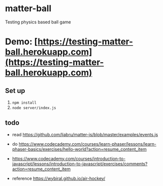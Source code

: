 # matter-ball
 Testing physics based ball game
 
 # Demo: [https://testing-matter-ball.herokuapp.com](https://testing-matter-ball.herokuapp.com)

## Set up

1. `npm install`
2. `node server/index.js`


## todo

* read https://github.com/liabru/matter-js/blob/master/examples/events.js

* do https://www.codecademy.com/courses/learn-phaser/lessons/learn-phaser-basics/exercises/hello-world?action=resume_content_item

* https://www.codecademy.com/courses/introduction-to-javascript/lessons/introduction-to-javascript/exercises/comments?action=resume_content_item

* reference https://wybiral.github.io/air-hockey/
